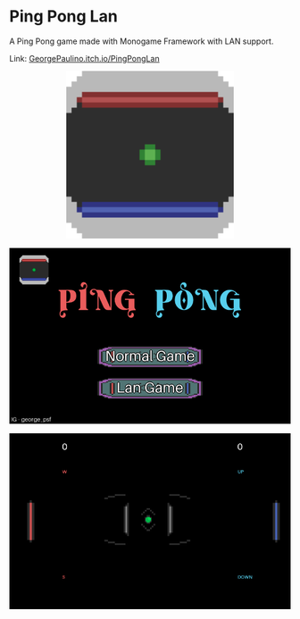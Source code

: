 # Ping Pong Lan
A Ping Pong game made with Monogame Framework with LAN support.

Link: <a href="https://georgepaulino.itch.io/pingponglan" > GeorgePaulino.itch.io/PingPongLan </a>

<p align="center">
    <img src="Images/Icon.png" alt="Ping Pong" width="300" display="block"/>
</p>
<p align="center">
    <img src="Images/Title.png" alt="Ping Pong" display="block"/>
</p>
<p align="center">
    <img src="Images/Game.png" alt="Ping Pong" display="block"/>
</p>